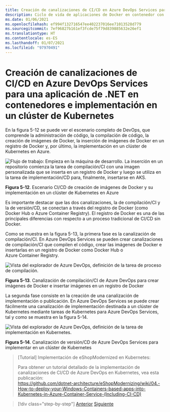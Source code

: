 ```yaml
---
title: Creación de canalizaciones de CI/CD en Azure DevOps Services para una aplicación de .NET en contenedores e implementación en un clúster de Kubernetes
description: Ciclo de vida de aplicaciones de Docker en contenedor con la plataforma y las herramientas de Microsoft
ms.date: 01/06/2021
ms.openlocfilehash: ef994f132716547ee402237016ee71013528d779
ms.sourcegitcommit: 7ef96827b161ef3fcde75f79d839885632e26ef1
ms.translationtype: HT
ms.contentlocale: es-ES
ms.lasthandoff: 01/07/2021
ms.locfileid: "97970491"
---
```

# <a name="create-cicd-pipelines-in-azure-devops-services-for-a-net-application-on-containers-and-deploying-to-a-kubernetes-cluster"></a>Creación de canalizaciones de CI/CD en Azure DevOps Services para una aplicación de .NET en contenedores e implementación en un clúster de Kubernetes

En la figura 5-12 se puede ver el escenario completo de DevOps, que comprende la administración de código, la compilación de código, la creación de imágenes de Docker, la inserción de imágenes de Docker en un registro de Docker y, por último, la implementación en un clúster de Kubernetes en Azure.

![Flujo de trabajo: Empieza en la máquina de desarrollo. La inserción en un repositorio comienza la tarea de compilación/CI con una imagen personalizada que se inserta en un registro de Docker y luego se utiliza en la tarea de implementación/CD para, finalmente, insertarse en AKS.](media/docker-workflow-ci-cd-aks.png)

**Figura 5-12**. Escenario CI/CD de creación de imágenes de Docker y su implementación en un clúster de Kubernetes en Azure

Es importante destacar que las dos canalizaciones, la de compilación/CI y la de versión/CD, se conectan a través del registro de Docker (como Docker Hub o Azure Container Registry). El registro de Docker es una de las principales diferencias con respecto a un proceso tradicional de CI/CD sin Docker.

Como se muestra en la figura 5-13, la primera fase es la canalización de compilación/CI. En Azure DevOps Services se pueden crear canalizaciones de compilación/CI que compilen el código, crear las imágenes de Docker e insertarlas en un registro de Docker como Docker Hub o Azure Container Registry.

![Vista del explorador de Azure DevOps, definición de la tarea de proceso de compilación.](media/build-ci-pipeline-azure-devops-push-to-docker-registry.png)

**Figura 5-13**. Canalización de compilación/CI de Azure DevOps para crear imágenes de Docker e insertar imágenes en un registro de Docker

La segunda fase consiste en la creación de una canalización de implementación o publicación. En Azure DevOps Services se puede crear fácilmente una canalización de implementación destinada a un clúster de Kubernetes mediante tareas de Kubernetes para Azure DevOps Services, tal y como se muestra en la figura 5-14.

![Vista del explorador de Azure DevOps, definición de la tarea de implementación en Kubernetes.](media/release-cd-pipeline-azure-devops-deploy-to-kubernetes.png)

**Figura 5-14**. Canalización de versión/CD de Azure DevOps Services para implementar en un clúster de Kubernetes

> [Tutorial] Implementación de eShopModernized en Kubernetes:
>
> Para obtener un tutorial detallado de la implementación de canalizaciones de CI/CD de Azure DevOps en Kubernetes, vea esta publicación: \
><https://github.com/dotnet-architecture/eShopModernizing/wiki/04.-How-to-deploy-your-Windows-Containers-based-apps-into-Kubernetes-in-Azure-Container-Service-(Including-CI-CD)>

>[!div class="step-by-step"]
>[Anterior](docker-application-outer-loop-devops-workflow.md)
>[Siguiente](../run-manage-monitor-docker-environments/index.md)
